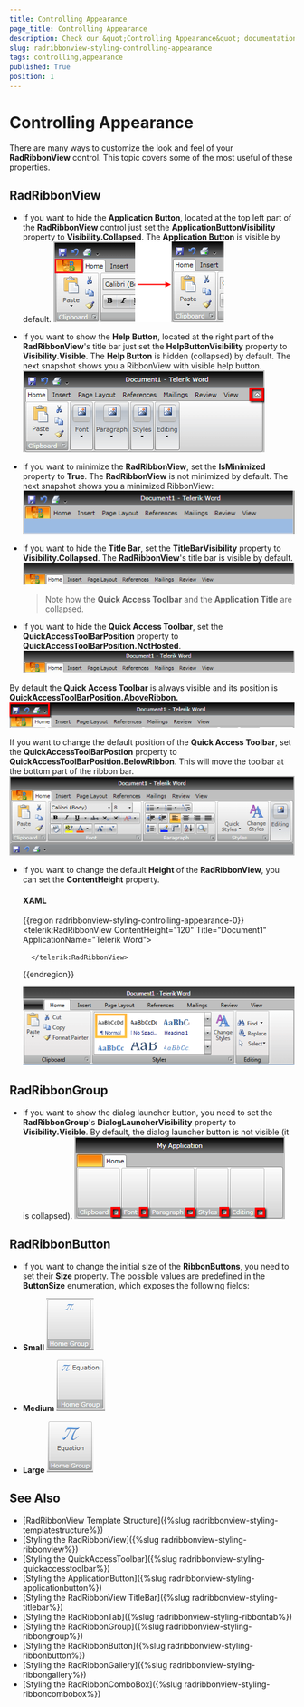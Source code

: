 ```yaml
---
title: Controlling Appearance
page_title: Controlling Appearance
description: Check our &quot;Controlling Appearance&quot; documentation article for the RadRibbonView {{ site.framework_name }} control.
slug: radribbonview-styling-controlling-appearance
tags: controlling,appearance
published: True
position: 1
---
```


# Controlling Appearance

There are many ways to customize the look and feel of your __RadRibbonView__ control. This topic covers some of the most useful of these properties.
			

## RadRibbonView

* If you want to hide the __Application Button__, located at the top left part of the __RadRibbonView__ control just set the __ApplicationButtonVisibility__ property to __Visibility.Collapsed__. The __Application Button__ is visible by default.
	![WPF RadRibbonView ](images/RadRibbonView_Appearance_ApplicationButton.png)

* If you want to show the __Help Button__, located at the right part of the __RadRibbonView__'s title bar just set the __HelpButtonVisibility__ property to __Visibility.Visible__. The __Help Button__ is hidden (collapsed) by default. The next snapshot shows you a RibbonView with visible help button.
	![WPF RadRibbonView ](images/RadRibbonView_Appearance_MinimizeButton.png)

* If you want to minimize the __RadRibbonView__, set the __IsMinimized__ property to __True__. The __RadRibbonView__ is not minimized by default. The next snapshot shows you a minimized RibbonView:
	![WPF RadRibbonView ](images/RibbonView_Minimized.png)

* If you want to hide the __Title Bar__, set the __TitleBarVisibility__ property to __Visibility.Collapsed__. The __RadRibbonView__'s title bar is visible by default.
	![WPF RadRibbonView ](images/RibbonView_Styling_HidingTitleBar.png)

	>Note how the __Quick Access Toolbar__ and the __Application Title__ are collapsed.							

* If you want to hide the __Quick Access Toolbar__, set the __QuickAccessToolBarPosition__ property to __QuickAccessToolBarPosition.NotHosted__.
	![WPF RadRibbonView ](images/RibbonView_Styling_HidingQAT.png)

By default the __Quick Access Toolbar__ is always visible and its position is __QuickAccessToolBarPosition.AboveRibbon.__
	![WPF RadRibbonView ](images/RibbonView_Styling_DefaultQAT.png)

If you want to change the default position of the __Quick Access Toolbar__, set the __QuickAccessToolBarPostion__ property to __QuickAccessToolBarPosition.BelowRibbon__. This will move the toolbar at the bottom part of the ribbon bar.
	![WPF RadRibbonView ](images/RibbonView_Styling_BellowRibbonQAT.png)

* If you want to change the default __Height__ of the __RadRibbonView__, you can set the __ContentHeight__ property.				  

	#### __XAML__
	{{region radribbonview-styling-controlling-appearance-0}}
		<telerik:RadRibbonView ContentHeight="120"
						   Title="Document1"
						   ApplicationName="Telerik Word">

		</telerik:RadRibbonView>					  
	{{endregion}}

	![Rad Ribbon View Styling Appearance Content Height](images/RadRibbonView_Styling_Appearance_ContentHeight.png)

## RadRibbonGroup

* If you want to show the dialog launcher button, you need to set the __RadRibbonGroup__'s __DialogLauncherVisibility__ property to __Visibility.Visible__. By default, the dialog launcher button is not visible (it is collapsed).
	![WPF RadRibbonView ](images/RibbonView_Group_DialogLauncher.png)

## RadRibbonButton

* If you want to change the initial size of the __RibbonButtons__, you need to set their __Size__ property. The possible values are predefined in the __ButtonSize__ enumeration, which exposes the following fields:				  

* __Small__
	![WPF RadRibbonView ](images/RibbonView_Buttons_Overview_Small.png)

* __Medium__
	![WPF RadRibbonView ](images/RibbonView_Buttons_Overview_Medium.png)

* __Large__
	![WPF RadRibbonView ](images/RibbonView_Buttons_Overview_Large.png)

## See Also
 * [RadRibbonView Template Structure]({%slug radribbonview-styling-templatestructure%})
 * [Styling the RadRibbonView]({%slug radribbonview-styling-ribbonview%})
 * [Styling the QuickAccessToolbar]({%slug radribbonview-styling-quickaccesstoolbar%})
 * [Styling the ApplicationButton]({%slug radribbonview-styling-applicationbutton%})
 * [Styling the RadRibbonView TitleBar]({%slug radribbonview-styling-titlebar%})
 * [Styling the RadRibbonTab]({%slug radribbonview-styling-ribbontab%})
 * [Styling the RadRibbonGroup]({%slug radribbonview-styling-ribbongroup%})
 * [Styling the RadRibbonButton]({%slug radribbonview-styling-ribbonbutton%})
 * [Styling the RadRibbonGallery]({%slug radribbonview-styling-ribbongallery%})
 * [Styling the RadRibbonComboBox]({%slug radribbonview-styling-ribboncombobox%})